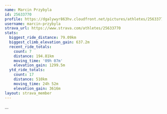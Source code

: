 ```yaml
---
name: Marcin Przybyla
id: 25633770
profile: https://dgalywyr863hv.cloudfront.net/pictures/athletes/25633770/12947173/2/large.jpg
username: marcin-przybyla
strava_url: https://www.strava.com/athletes/25633770
stats:
  biggest_ride_distance: 79.09km
  biggest_climb_elevation_gain: 637.2m
  recent_ride_totals:
    count: 7
    distance: 194.81km
    moving_time: '09h 07m'
    elevation_gain: 1299.5m
  ytd_ride_totals:
    count: 17
    distance: 510km
    moving_time: 24h 52m
    elevation_gain: 3616m
layout: strava_member
--- 
```

...
